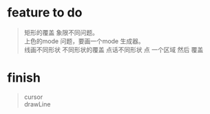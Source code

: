 # feature to do
> 矩形的覆盖 象限不同问题。  
> 上色的mode 问题，要画一个mode 生成器。  
> 线画不同形状
> 不同形状的覆盖
> 点话不同形状
> 点 一个区域 然后 覆盖

# finish
> cursor  
> drawLine

